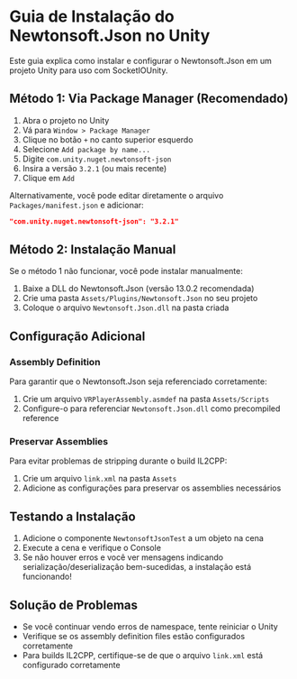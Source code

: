 # Guia de Instalação do Newtonsoft.Json no Unity

Este guia explica como instalar e configurar o Newtonsoft.Json em um projeto Unity para uso com SocketIOUnity.

## Método 1: Via Package Manager (Recomendado)

1. Abra o projeto no Unity
2. Vá para `Window > Package Manager`
3. Clique no botão `+` no canto superior esquerdo
4. Selecione `Add package by name...`
5. Digite `com.unity.nuget.newtonsoft-json`
6. Insira a versão `3.2.1` (ou mais recente)
7. Clique em `Add`

Alternativamente, você pode editar diretamente o arquivo `Packages/manifest.json` e adicionar:
```json
"com.unity.nuget.newtonsoft-json": "3.2.1"
```

## Método 2: Instalação Manual

Se o método 1 não funcionar, você pode instalar manualmente:

1. Baixe a DLL do Newtonsoft.Json (versão 13.0.2 recomendada)
2. Crie uma pasta `Assets/Plugins/Newtonsoft.Json` no seu projeto
3. Coloque o arquivo `Newtonsoft.Json.dll` na pasta criada

## Configuração Adicional

### Assembly Definition

Para garantir que o Newtonsoft.Json seja referenciado corretamente:

1. Crie um arquivo `VRPlayerAssembly.asmdef` na pasta `Assets/Scripts`
2. Configure-o para referenciar `Newtonsoft.Json.dll` como precompiled reference

### Preservar Assemblies

Para evitar problemas de stripping durante o build IL2CPP:

1. Crie um arquivo `link.xml` na pasta `Assets`
2. Adicione as configurações para preservar os assemblies necessários

## Testando a Instalação

1. Adicione o componente `NewtonsoftJsonTest` a um objeto na cena
2. Execute a cena e verifique o Console 
3. Se não houver erros e você ver mensagens indicando serialização/deserialização bem-sucedidas, a instalação está funcionando!

## Solução de Problemas

- Se você continuar vendo erros de namespace, tente reiniciar o Unity
- Verifique se os assembly definition files estão configurados corretamente
- Para builds IL2CPP, certifique-se de que o arquivo `link.xml` está configurado corretamente 
